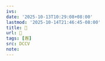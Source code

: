 ```yaml
---
ivs:
date: '2025-10-13T10:29:08+08:00'
lastmod: '2025-10-14T21:46:45-08:00'
title: 􂃠
url: 􂃠
tags: [邂]
src: DCCV
note:
---
```

